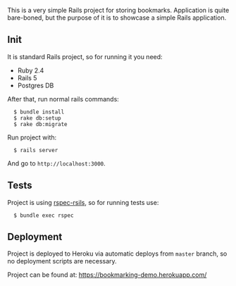 This is a very simple Rails project for storing bookmarks. Application is quite bare-boned, but the purpose of it is to showcase a simple Rails application.

## Init

It is standard Rails project, so for running it you need:

 - Ruby 2.4
 - Rails 5
 - Postgres DB

After that, run normal rails commands:
```
  $ bundle install
  $ rake db:setup
  $ rake db:migrate
```

Run project with:

```
  $ rails server
```

And go to `http://localhost:3000`.

## Tests

Project is using [rspec-rsils](https://github.com/rspec/rspec-rails), so for running tests use:

```
  $ bundle exec rspec
```

## Deployment

Project is deployed to Heroku via automatic deploys from `master` branch, so no deployment scripts are necessary.

Project can be found at: https://bookmarking-demo.herokuapp.com/

